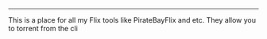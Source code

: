 <hr>

This is a place for all my Flix tools like PirateBayFlix and etc. They allow you to torrent from the cli
